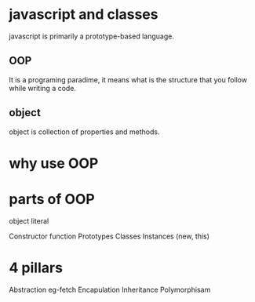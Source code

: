 # javascript and classes

javascript is primarily a prototype-based language.

## OOP

It is a programing paradime, it means what is the structure that you follow while writing a code.

## object

object is collection of properties and methods.

# why use OOP

# parts of OOP

object literal

Constructor function
Prototypes
Classes
Instances (new, this)


# 4 pillars

Abstraction eg-fetch
Encapulation
Inheritance
Polymorphisam